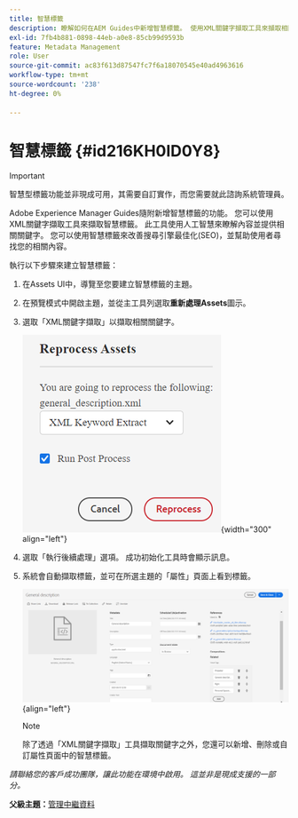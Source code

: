 ```yaml
---
title: 智慧標籤
description: 瞭解如何在AEM Guides中新增智慧標籤。 使用XML關鍵字擷取工具來擷取相關關鍵字。
exl-id: 7fb4b881-0898-44eb-a0e8-85cb99d9593b
feature: Metadata Management
role: User
source-git-commit: ac83f613d87547fc7f6a18070545e40ad4963616
workflow-type: tm+mt
source-wordcount: '238'
ht-degree: 0%

---
```


# 智慧標籤 {#id216KH0ID0Y8}

>[!IMPORTANT]
>
> 智慧型標籤功能並非現成可用，其需要自訂實作，而您需要就此諮詢系統管理員。

Adobe Experience Manager Guides隨附新增智慧標籤的功能。 您可以使用XML關鍵字擷取工具來擷取智慧標籤。 此工具使用人工智慧來瞭解內容並提供相關關鍵字。 您可以使用智慧標籤來改善搜尋引擎最佳化\(SEO\)，並幫助使用者尋找您的相關內容。

執行以下步驟來建立智慧標籤：

1. 在Assets UI中，導覽至您要建立智慧標籤的主題。
1. 在預覽模式中開啟主題，並從主工具列選取&#x200B;**重新處理Assets**&#x200B;圖示。
1. 選取「XML關鍵字擷取」以擷取相關關鍵字。

   ![](images/smart-tag-reprocess-asset.png){width="300" align="left"}

1. 選取「執行後續處理」選項。 成功初始化工具時會顯示訊息。
1. 系統會自動擷取標籤，並可在所選主題的「屬性」頁面上看到標籤。

   ![](images/properties-smart-tags.png){align="left"}

   >[!NOTE]
   >
   > 除了透過「XML關鍵字擷取」工具擷取關鍵字之外，您還可以新增、刪除或自訂屬性頁面中的智慧標籤。


*請聯絡您的客戶成功團隊，讓此功能在環境中啟用。 這並非是現成支援的一部分。*

**父級主題：**[&#x200B;管理中繼資料](manage-metadata.md)
